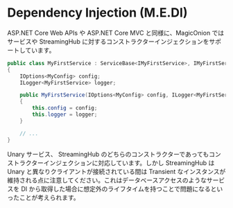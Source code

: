 # Dependency Injection (M.E.DI)
ASP.NET Core Web APIs や ASP.NET Core MVC と同様に、MagicOnion ではサービスや StreamingHub に対するコンストラクターインジェクションをサポートしています。

```csharp
public class MyFirstService : ServiceBase<IMyFirstService>, IMyFirstService
{
    IOptions<MyConfig> config;
    ILogger<MyFirstService> logger;

    public MyFirstService(IOptions<MyConfig> config, ILogger<MyFirstService> logger)
    {
        this.config = config;
        this.logger = logger;
    }

    // ...
}
```

Unary サービス、 StreamingHub のどちらのコンストラクターであってもコンストラクターインジェクションに対応しています。しかし StreamingHub は Unary と異なりクライアントが接続されている間は Transient なインスタンスが維持される点に注意してください。これはデータベースアクセスのようなサービスを DI から取得した場合に想定外のライフタイムを持つことで問題になるといったことが考えられます。
